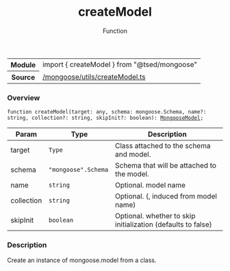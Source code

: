 
<header class="symbol-info-header"><h1 id="createmodel">createModel</h1><label class="symbol-info-type-label function">Function</label></header>
<!-- summary -->
<section class="symbol-info"><table class="is-full-width"><tbody><tr><th>Module</th><td><div class="lang-typescript"><span class="token keyword">import</span> { createModel }&nbsp;<span class="token keyword">from</span>&nbsp;<span class="token string">"@tsed/mongoose"</span></div></td></tr><tr><th>Source</th><td><a href="https://github.com/Romakita/ts-express-decorators/blob/v4.13.5/src//mongoose/utils/createModel.ts#L0-L0">/mongoose/utils/createModel.ts</a></td></tr></tbody></table></section>
<!-- overview -->


### Overview


<pre><code class="typescript-lang ">function createModel<T><span class="token punctuation">(</span>target<span class="token punctuation">:</span> <span class="token keyword">any</span><span class="token punctuation">,</span> schema<span class="token punctuation">:</span> mongoose.Schema<span class="token punctuation">,</span> name?<span class="token punctuation">:</span> <span class="token keyword">string</span><span class="token punctuation">,</span> collection?<span class="token punctuation">:</span> <span class="token keyword">string</span><span class="token punctuation">,</span> skipInit?<span class="token punctuation">:</span> <span class="token keyword">boolean</span><span class="token punctuation">)</span><span class="token punctuation">:</span> <a href="#api/mongoose/mongoosemodel"><span class="token">MongooseModel</span></a><T><span class="token punctuation">;</span></code></pre>


<!-- Parameters -->


Param | Type | Description
---|---|---
 target|<code>Type<any></code>|Class attached to the schema and model.
 schema|<code>"mongoose".Schema</code>|Schema that will be attached to the model.
 name|<code>string</code>|Optional. model name
 collection|<code>string</code>|Optional. (, induced from model name)
 skipInit|<code>boolean</code>|Optional. whether to skip initialization (defaults to false)




<!-- Description -->


### Description

Create an instance of mongoose.model from a class.

<!-- Members -->

